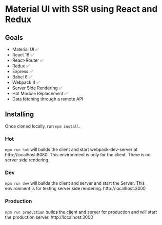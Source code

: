 # Material UI with SSR using React and Redux

## Goals

  * Material UI ✅
  * React 16 ✅
  * React-Router ✅
  * Redux ✅
  * Express ✅
  * Babel 8 ✅
  * Webpack 4 ✅
  * Server Side Rendering ✅
  * Hot Module Replacement ✅
  * Data fetching through a remote API

## Installing

Once cloned locally, run `npm install`.

### Hot
`npm run hot`
will builds the client and start webpack-dev-server at http://localhost:8080. This environment is only for the client. There is no server side rendering.

### Dev
`npm run dev`
will builds the client and server and start the Server.
This environment is for testing server side rendering.
http://localhost:3000

### Production
`npm run production`
builds the client and server for production and will start the production server.
http://localhost:3000
